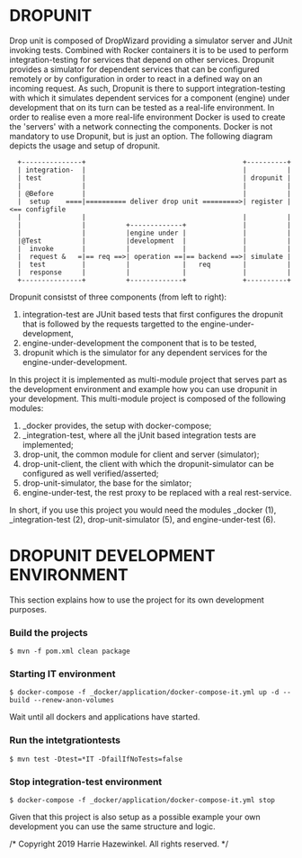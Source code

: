 # DROPUNIT

Drop unit is composed of DropWizard providing a simulator server and JUnit invoking tests.
Combined with Rocker containers it is to be used to perform integration-testing for services
that depend on other services. Dropunit provides a simulator for dependent services that can
be configured remotely or by configuration in order to react in a defined way on an incoming
request.
As such, Dropunit is there to support integration-testing with which it simulates dependent
services for a component (engine) under development that on its turn can be tested as a 
real-life environment. In order to realise even a more real-life environment Docker is used to
create the 'servers' with a network connecting the components. Docker is not mandatory to
use Dropunit, but is just an option. The following diagram depicts the usage and setup of
dropunit.

```
  +---------------+                                       +----------+
  | integration-  |                                       |          |
  | test          |                                       | dropunit |
  |               |                                       |          |
  | @Before       |                                       |          |   
  |  setup    ====|========== deliver drop unit =========>| register |<== configfile
  |               |                                       |          |
  |               |          +-------------+              |          |
  |               |          |engine under |              |          |
  |@Test          |          |development  |              |          |
  |  invoke       |          |             |              |          |
  |  request &   =|== req ==>| operation ==|== backend ==>| simulate |
  |  test         |          |             |   req        |          |
  |  response     |          |             |              |          |
  +---------------+          +-------------+              +----------+
```

Dropunit consistst of three components (from left to right):
1) integration-test are JUnit based tests that first configures the dropunit that
   is followed by the requests targetted to the engine-under-development,
2) engine-under-development the component that is to be tested,
3) dropunit which is the simulator for any dependent services for the 
   engine-under-development.

In this project it is implemented as multi-module project that serves part as the
development environment and example how you can use dropunit in your development.
This multi-module project is composed of the following modules: 
1) _docker provides, the setup with docker-compose;
2) _integration-test, where all the jUnit based integration tests are implemented;
3) drop-unit, the common module for client and server (simulator);
4) drop-unit-client, the client with which the dropunit-simulator can be configured as 
   well verified/asserted;
5) drop-unit-simulator, the base for the simlator;
6) engine-under-test, the rest proxy to be replaced with a real rest-service.

In short, if you use this project you would need the modules _docker (1), 
_integration-test (2), drop-unit-simulator (5), and engine-under-test (6).


# DROPUNIT DEVELOPMENT ENVIRONMENT

This section explains how to use the project for its own development purposes. 

### Build the projects

	$ mvn -f pom.xml clean package
	
### Starting IT environment

    $ docker-compose -f _docker/application/docker-compose-it.yml up -d --build --renew-anon-volumes

Wait until all dockers and applications have started.

### Run the intetgrationtests

    $ mvn test -Dtest=*IT -DfailIfNoTests=false


### Stop integration-test environment

    $ docker-compose -f _docker/application/docker-compose-it.yml stop


Given that this project is also setup as a possible example your own development
you can use the same structure and logic.


/* Copyright 2019 Harrie Hazewinkel. All rights reserved. */